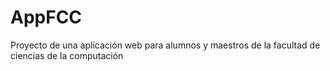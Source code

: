 # AppFCC
Proyecto de una aplicación web para alumnos y maestros de la facultad de ciencias de la computación
